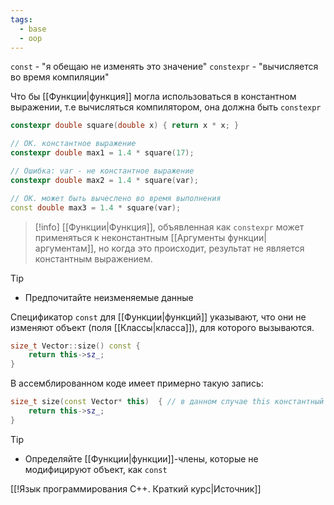 ```yaml
---
tags:
  - base
  - oop
---
```

`const` - "я обещаю не изменять это значение"
`constexpr` - "вычисляется во время компиляции"

Что бы [[Функции|функция]] могла использоваться в константном выражении, т.е вычисляться компилятором, она должна быть `constexpr`

```cpp
constexpr double square(double x) { return x * x; }

// OK. константное выражение
constexpr double max1 = 1.4 * square(17);

// Ошибка: var - не константное выражение
constexpr double max2 = 1.4 * square(var);

// OK. может быть вычеслено во время выполнения
const double max3 = 1.4 * square(var);

```

> [!info]
> [[Функции|Функция]], объявленная как `constexpr` может применяться к неконстантным [[Аргументы функции|аргументам]], но когда это происходит, результат не является константным выражением.

> [!tip]
> - Предпочитайте неизменяемые данные



Спецификатор `const` для [[Функции|функций]] указывают, что они не изменяют объект (поля [[Классы|класса]]), для которого вызываются.

```cpp
size_t Vector::size() const {
	return this->sz_;
}
```

В ассемблированном коде имеет примерно такую запись:

```cpp
size_t size(const Vector* this)  { // в данном случае this константный и мы не можем изменить sz_;
	return this->sz_;
}
```

> [!tip]
> - Определяйте [[Функции|функции]]-члены, которые не модифицируют объект, как `const`

[[!Язык программирования C++. Краткий курс|Источник]]

